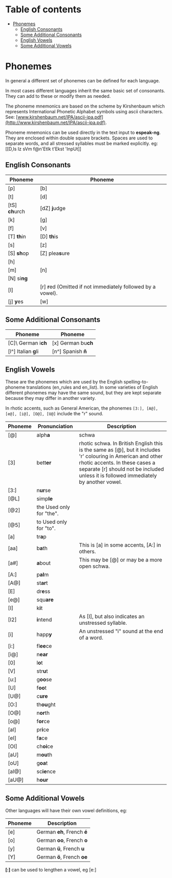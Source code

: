 # Table of contents

  * [Phonemes](#phonemes)
    * [English Consonants](#english-consonants)
    * [Some Additional Consonants](#some-additional-consonants)
    * [English Vowels](#english-vowels)
    * [Some Additional Vowels](#some-additional-vowels)

# Phonemes

In general a different set of phonemes can be defined for each language.

In most cases different languages inherit the same basic set of
consonants. They can add to these or modify them as needed.

The phoneme mnemonics are based on the scheme by Kirshenbaum which
represents International Phonetic Alphabet symbols using ascii
characters. See:
[www.kirshenbaum.net/IPA/ascii-ipa.pdf](http://www.kirshenbaum.net/IPA/ascii-ipa.pdf).

Phoneme mnemonics can be used directly in the text input to
**espeak-ng**. They are enclosed within double square brackets. Spaces
are used to separate words, and all stressed syllables must be marked
explicitly. eg:  
\[[D,Is Iz sVm f@n'EtIk t'Ekst 'InpUt]\]

## English Consonants

Phoneme|Phoneme
----------------|-----------
\[p\]           | \[b\]
\[t\]           | \[d\]
\[tS\] **ch**urch | \[dZ\] **j**udge
\[k\]           | \[g\]
\[f\]           | \[v\]
\[T\] **th**in  | \[D\] **th**is
\[s\]           | \[z\]
\[S\] **sh**op  | \[Z\] plea**s**ure
\[h\]           |
\[m\]           | \[n\]
\[N\] si**ng**  |
\[l\]           | \[r\] **r**ed (Omitted if not immediately followed by a vowel). |
\[j\] **y**es   | \[w\]

## Some Additional Consonants

Phoneme|Phoneme
------------------------|-----------
\[C]\ German i**ch**    | \[x\] German bu**ch**
\[l^\] Italian **g**li  | \[n^\] Spanish **ñ**

## English Vowels

These are the phonemes which are used by the English spelling-to-phoneme
translations (en\_rules and en\_list). In some varieties of English
different phonemes may have the same sound, but they are kept separate
because they may differ in another variety.

In rhotic accents, such as General American, the phonemes
`[3:], [A@], [e@], [i@], [O@], [U@]` include the "r" sound.

Phoneme|Pronunciation|Description
----------|-------------------------|--------------------------------------------
\[@\]    | alph**a**                | schwa
\[3\]    | bett**er**               | rhotic schwa. In British English this is the same as \[@\], but it includes 'r' colouring in American and other rhotic accents. In these cases a separate \[r\] should not be included unless it is followed immediately by another vowel.
\[3:\]   | n**ur**se                |
\[@L\]   | simp**le**               |
\[@2\]   | the Used only for "the". |
\[@5\]   | to  Used only for "to".  | 
\[a\]    | tr**a**p                 |
\[aa\]   | b**a**th                 | This is \[a\] in some accents, \[A:\] in others.
\[a#\]   | **a**bout                | This may be \[@\] or may be a more open schwa.
\[A:\]   | p**al**m                 | 
\[A@\]   | st**ar**t                |
\[E\]    | dr**e**ss                | 
\[e@\]   | squ**are**               | 
\[I\]    | k**i**t                  |
\[I2\]   | **i**ntend               | As \[I\], but also indicates an unstressed syllable.
\[i\]    | happ**y**                | An unstressed "i" sound at the end of a word.
\[i:\]   | fl**ee**ce               | 
\[i@\]   | n**ear**                 | 
\[0\]    | l**o**t                  | 
\[V\]    | str**u**t                |
\[u:\]   | g**oo**se                |
\[U\]    | f**oo**t                 |
\[U@\]   | c**ure**                 |
\[O:\]   | th**ou**ght              |
\[O@\]   | n**or**th                |
\[o@\]   | f**or**ce                |
\[aI\]   | pr**i**ce                |
\[eI\]   | f**a**ce                 |
\[OI\]   | ch**oi**ce               |
\[aU\]   | m**ou**th                |
\[oU\]   | g**oa**t                 |
\[aI@\]  | sc**ie**nce              |
\[aU@\]  | h**our**                 |

## Some Additional Vowels

Other languages will have their own vowel definitions, eg:

Phoneme|Description
--------|------------------------
\[e\]   | German **eh**, French **é**
\[o\]   | German **oo**, French **o**
\[y\]   | German **ü**, French **u**
\[Y\]   | German **ö**, French **oe**

**\[:\]** can be used to lengthen a vowel, eg \[e:\]
